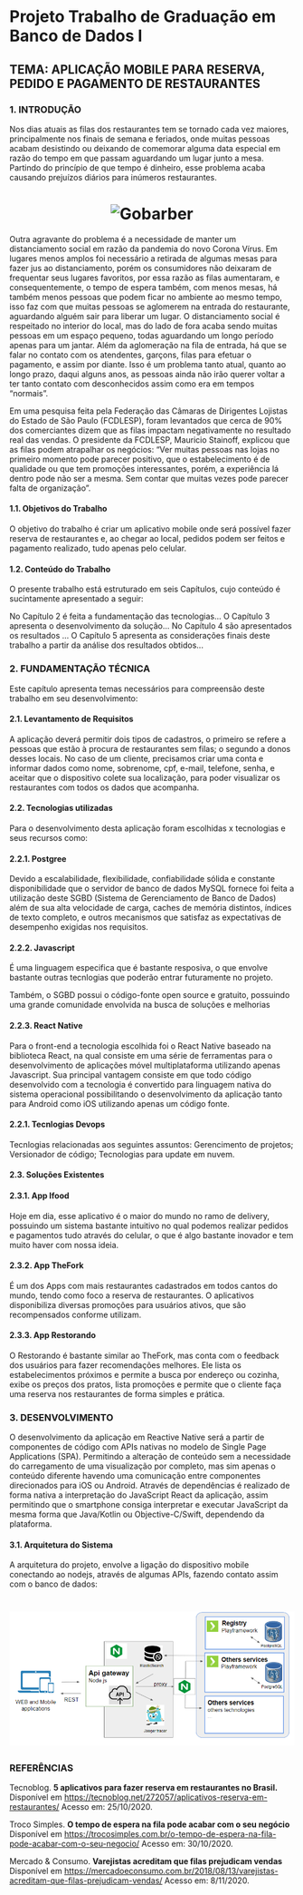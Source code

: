 # Projeto Trabalho de Graduação em Banco de Dados I

## TEMA: APLICAÇÃO MOBILE PARA RESERVA, PEDIDO E PAGAMENTO DE RESTAURANTES

### 1. INTRODUÇÃO
Nos dias atuais as filas dos restaurantes tem se tornado cada vez maiores, principalmente nos finais de semana e feriados, onde muitas pessoas acabam desistindo ou deixando de comemorar alguma data especial em razão do tempo em que passam aguardando um lugar junto a mesa. Partindo do princípio de que tempo é dinheiro, esse problema acaba causando prejuízos diários para inúmeros restaurantes.

<h1 align="center">
<img alt="Gobarber" src="./img/fila.png" />
</h1>

Outra agravante do problema é a necessidade de manter um distanciamento social em razão da pandemia do novo Corona Vírus. Em lugares menos amplos foi necessário a retirada de algumas mesas para fazer jus ao distanciamento, porém os consumidores não deixaram de frequentar seus lugares favoritos, por essa razão as filas aumentaram, e consequentemente, o tempo de espera também, com menos mesas, há também menos pessoas que podem ficar no ambiente ao mesmo tempo, isso faz com que muitas pessoas se aglomerem na entrada do restaurante, aguardando alguém sair para liberar um lugar. O distanciamento social é respeitado no interior do local, mas do lado de fora acaba sendo muitas pessoas em um espaço pequeno, todas aguardando um longo período apenas para um jantar.
Além da aglomeração na fila de entrada, há que se falar no contato com os atendentes, garçons, filas para efetuar o pagamento, e assim por diante. Isso é um problema tanto atual, quanto ao longo prazo, daqui alguns anos, as pessoas ainda não irão querer voltar a ter tanto contato com desconhecidos assim como era em tempos “normais”.

Em uma pesquisa feita pela Federação das Câmaras de Dirigentes Lojistas do Estado de São Paulo (FCDLESP), foram levantados que cerca de 90% dos comerciantes dizem que as filas impactam negativamente no resultado real das vendas. O presidente da FCDLESP, Mauricio Stainoff, explicou que as filas podem atrapalhar os negócios: “Ver muitas pessoas nas lojas no primeiro momento pode parecer positivo, que o estabelecimento é de qualidade ou que tem promoções interessantes, porém, a experiência lá dentro pode não ser a mesma. Sem contar que muitas vezes pode parecer falta de organização”. 

#### 1.1. Objetivos do Trabalho 
O objetivo do trabalho é criar um aplicativo mobile onde será possível fazer reserva de restaurantes e, ao chegar ao local, pedidos podem ser feitos e pagamento realizado, tudo apenas pelo celular. 

#### 1.2. Conteúdo do Trabalho
O presente trabalho está estruturado em seis Capítulos, cujo conteúdo é sucintamente apresentado a seguir:

No Capítulo 2 é feita a fundamentação das tecnologias...
O Capítulo 3 apresenta o desenvolvimento da solução...
No Capítulo 4 são apresentados os resultados ...
O Capítulo 5 apresenta as considerações finais deste trabalho a partir da análise dos resultados obtidos...

### 2.	FUNDAMENTAÇÃO TÉCNICA
Este capítulo apresenta temas necessários para compreensão deste trabalho em seu desenvolvimento: 

#### 2.1. Levantamento de Requisitos
A aplicação deverá permitir dois tipos de cadastros, o primeiro se refere a pessoas que estão à procura de restaurantes sem filas; o segundo a donos desses locais.
No caso de um cliente, precisamos criar uma conta e informar dados como nome, sobrenome, cpf, e-mail, telefone, senha, e aceitar que o dispositivo colete sua localização, para poder visualizar os restaurantes com todos os dados que acompanha. 

#### 2.2.	Tecnologias utilizadas
Para o desenvolvimento desta aplicação foram escolhidas x tecnologias e seus recursos como:

#### 2.2.1.	Postgree
Devido a escalabilidade, flexibilidade, confiabilidade sólida e constante disponibilidade que o servidor de banco de dados MySQL fornece foi feita a utilização deste SGBD (Sistema de Gerenciamento de Banco de Dados) além de sua alta velocidade de carga, caches de memória distintos, índices de texto completo, e outros mecanismos que satisfaz as expectativas de desempenho exigidas nos requisitos.

#### 2.2.2.	Javascript
É uma linguagem especifica que é bastante resposiva, o que envolve bastante outras tecnlogias que poderão entrar futuramente no projeto.

Também, o SGBD possui o código-fonte open source e gratuito, possuindo uma grande comunidade envolvida na busca de soluções e melhorias

#### 2.2.3. React Native
Para o front-end a tecnologia escolhida foi o React Native baseado na biblioteca React, na qual consiste em uma série de ferramentas para o desenvolvimento de aplicações móvel multiplataforma utilizando apenas Javascript. Sua principal vantagem consiste em que todo código desenvolvido com a tecnologia é convertido para linguagem nativa do sistema operacional possibilitando o desenvolvimento da aplicação tanto para Android como iOS utilizando apenas um código fonte.

#### 2.2.1.	Tecnlogias Devops
Tecnlogias relacionadas aos seguintes assuntos:
Gerencimento de projetos;
Versionador de código;
Tecnologias para update em nuvem.

#### 2.3.	Soluções Existentes

#### 2.3.1.	App Ifood
Hoje em dia, esse aplicativo é o maior do mundo no ramo de delivery, possuindo um sistema bastante intuitivo no qual podemos realizar pedidos e pagamentos tudo através do celular, o que é algo bastante inovador e tem muito haver com nossa ideia.

#### 2.3.2.	App TheFork
É um dos Apps com mais restaurantes cadastrados em todos cantos do mundo, tendo como foco a reserva de restaurantes. O aplicativos disponibiliza diversas promoções para usuários ativos, que são recompensados conforme utilizam.

#### 2.3.3.	App Restorando
O Restorando é bastante similar ao TheFork, mas conta com o feedback dos usuários para fazer recomendações melhores. Ele lista os estabelecimentos próximos e permite a busca por endereço ou cozinha, exibe os preços dos pratos, lista promoções e permite que o cliente faça uma reserva nos restaurantes de forma simples e prática.

### 3. DESENVOLVIMENTO

O desenvolvimento da aplicação em Reactive Native será a partir de componentes de código com APIs nativas no modelo de Single Page Applications (SPA). Permitindo a alteração de conteúdo sem a necessidade do carregamento de uma visualização por completo, mas sim apenas o conteúdo diferente havendo uma comunicação entre componentes direcionados para iOS ou Android. Através de dependências é realizado de forma nativa a interpretação do JavaScript React da aplicação, assim permitindo que o smartphone consiga interpretar e executar JavaScript da mesma forma que Java/Kotlin ou Objective-C/Swift, dependendo da plataforma.

#### 3.1. Arquitetura do Sistema

A arquitetura do projeto, envolve a ligação do dispositivo mobile conectando ao nodejs, através de algumas APIs, fazendo contato assim com o banco de dados:

<h1 align="center">
<img alt="Gobarber" src="./img/Imagem Arquitetura.png" />
</h1>


### REFERÊNCIAS

Tecnoblog. <b>5 aplicativos para fazer reserva em restaurantes no Brasil.</b> Disponível em https://tecnoblog.net/272057/aplicativos-reserva-em-restaurantes/ Acesso em: 25/10/2020.

Troco Simples. <b>O tempo de espera na fila pode acabar com o seu negócio</b> Disponível em https://trocosimples.com.br/o-tempo-de-espera-na-fila-pode-acabar-com-o-seu-negocio/ Acesso em: 30/10/2020.

Mercado & Consumo. <b>Varejistas acreditam que filas prejudicam vendas</b> Disponível em https://mercadoeconsumo.com.br/2018/08/13/varejistas-acreditam-que-filas-prejudicam-vendas/ Acesso em: 8/11/2020.
